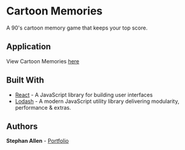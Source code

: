 # Cartoon Memories

A 90's cartoon memory game that keeps your top score.

## Application

View Cartoon Memories [here](http://sallen2.github.io/cartoon-memory-game)

## Built With

* [React](https://reactjs.org/) - A JavaScript library for building user interfaces
* [Lodash](https://lodash.com/) - A modern JavaScript utility library delivering modularity, performance & extras.

## Authors

**Stephan Allen** - [Portfolio](http://stephanallen.com/)
